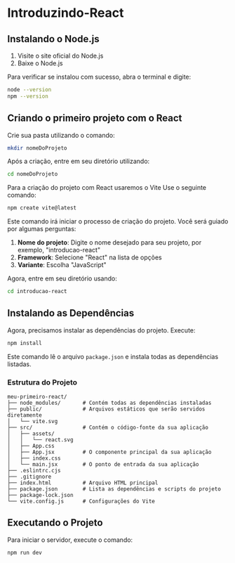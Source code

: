 # Introduzindo-React

## Instalando o Node.js
1. Visite o site oficial do Node.js
2. Baixe o Node.js

Para verificar se instalou com sucesso, abra o terminal e digite:
```sh
node --version
npm --version
```

## Criando o primeiro projeto com o React
Crie sua pasta utilizando o comando:
```sh
mkdir nomeDoProjeto
```
Após a criação, entre em seu diretório utilizando:
```sh
cd nomeDoProjeto
```

Para a criação do projeto com React usaremos o Vite
Use o seguinte comando:
```sh
npm create vite@latest
```

Este comando irá iniciar o processo de criação do projeto. Você será guiado por algumas perguntas:

1. **Nome do projeto**: Digite o nome desejado para seu projeto, por exemplo, "introducao-react"
2. **Framework**: Selecione "React" na lista de opções
3. **Variante**: Escolha "JavaScript"

Agora, entre em seu diretório usando:
```sh
cd introducao-react
```

## Instalando as Dependências
Agora, precisamos instalar as dependências do projeto. Execute:
```sh
npm install
```
Este comando lê o arquivo `package.json` e instala todas as dependências listadas.

### Estrutura do Projeto
```
meu-primeiro-react/
├── node_modules/       # Contém todas as dependências instaladas
├── public/             # Arquivos estáticos que serão servidos diretamente
│   └── vite.svg
├── src/                # Contém o código-fonte da sua aplicação
│   ├── assets/
│   │   └── react.svg
│   ├── App.css
│   ├── App.jsx         # O componente principal da sua aplicação
│   ├── index.css
│   └── main.jsx        # O ponto de entrada da sua aplicação
├── .eslintrc.cjs
├── .gitignore
├── index.html          # Arquivo HTML principal
├── package.json        # Lista as dependências e scripts do projeto
├── package-lock.json
└── vite.config.js      # Configurações do Vite
```

## Executando o Projeto
Para iniciar o servidor, execute o comando:
```sh
npm run dev
```
